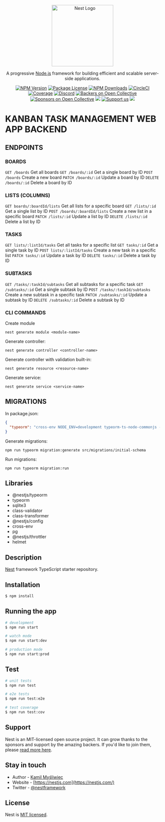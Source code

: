 <p align="center">
  <a href="http://nestjs.com/" target="blank"><img src="https://nestjs.com/img/logo-small.svg" width="200" alt="Nest Logo" /></a>
</p>

[circleci-image]: https://img.shields.io/circleci/build/github/nestjs/nest/master?token=abc123def456
[circleci-url]: https://circleci.com/gh/nestjs/nest

  <p align="center">A progressive <a href="http://nodejs.org" target="_blank">Node.js</a> framework for building efficient and scalable server-side applications.</p>
    <p align="center">
<a href="https://www.npmjs.com/~nestjscore" target="_blank"><img src="https://img.shields.io/npm/v/@nestjs/core.svg" alt="NPM Version" /></a>
<a href="https://www.npmjs.com/~nestjscore" target="_blank"><img src="https://img.shields.io/npm/l/@nestjs/core.svg" alt="Package License" /></a>
<a href="https://www.npmjs.com/~nestjscore" target="_blank"><img src="https://img.shields.io/npm/dm/@nestjs/common.svg" alt="NPM Downloads" /></a>
<a href="https://circleci.com/gh/nestjs/nest" target="_blank"><img src="https://img.shields.io/circleci/build/github/nestjs/nest/master" alt="CircleCI" /></a>
<a href="https://coveralls.io/github/nestjs/nest?branch=master" target="_blank"><img src="https://coveralls.io/repos/github/nestjs/nest/badge.svg?branch=master#9" alt="Coverage" /></a>
<a href="https://discord.gg/G7Qnnhy" target="_blank"><img src="https://img.shields.io/badge/discord-online-brightgreen.svg" alt="Discord"/></a>
<a href="https://opencollective.com/nest#backer" target="_blank"><img src="https://opencollective.com/nest/backers/badge.svg" alt="Backers on Open Collective" /></a>
<a href="https://opencollective.com/nest#sponsor" target="_blank"><img src="https://opencollective.com/nest/sponsors/badge.svg" alt="Sponsors on Open Collective" /></a>
  <a href="https://paypal.me/kamilmysliwiec" target="_blank"><img src="https://img.shields.io/badge/Donate-PayPal-ff3f59.svg"/></a>
    <a href="https://opencollective.com/nest#sponsor"  target="_blank"><img src="https://img.shields.io/badge/Support%20us-Open%20Collective-41B883.svg" alt="Support us"></a>
  <a href="https://twitter.com/nestframework" target="_blank"><img src="https://img.shields.io/twitter/follow/nestframework.svg?style=social&label=Follow"></a>
</p>
  <!--[![Backers on Open Collective](https://opencollective.com/nest/backers/badge.svg)](https://opencollective.com/nest#backer)
  [![Sponsors on Open Collective](https://opencollective.com/nest/sponsors/badge.svg)](https://opencollective.com/nest#sponsor)-->

# KANBAN TASK MANAGEMENT WEB APP BACKEND

## ENDPOINTS

### BOARDS

`GET /boards` Get all boards
`GET /boards/:id` Get a single board by ID
`POST /boards` Create a new board
`PATCH /boards/:id` Update a board by ID
`DELETE /boards/:id` Delete a board by ID

### LISTS (COLUMNS)

`GET boards/:boardId/lists` Get all lists for a specific board
`GET /lists/:id` Get a single list by ID
`POST /boards/:boardId/lists` Create a new list in a specific board
`PATCH /lists/:id` Update a list by ID
`DELETE /lists/:id` Delete a list by ID

### TASKS

`GET lists/:listId/tasks` Get all tasks for a specific list
`GET tasks/:id` Get a single task by ID
`POST lists/:listId/tasks` Create a new task in a specific list
`PATCH tasks/:id` Update a task by ID
`DELETE tasks/:id` Delete a task by ID

### SUBTASKS

`GET /tasks/:taskId/subtasks` Get all subtasks for a specific task
`GET /subtasks/:id` Get a single subtask by ID
`POST /tasks/:taskId/subtasks` Create a new subtask in a specific task
`PATCH /subtasks/:id` Update a subtask by ID
`DELETE /subtasks/:id` Delete a subtask by ID

### CLI COMMANDS

Create module

```console
nest generate module <module-name>
```

Generate controller:

```console
nest generate controller <controller-name>
```

Generate controller with validation built-in:

```console
nest generate resource <resource-name>
```

Generate service:

```console
nest generate service <service-name>
```

## MIGRATIONS

In package.json:

```json
{
  "typeorm": "cross-env NODE_ENV=development typeorm-ts-node-commonjs -d src/data-source.ts"
}
```

Generate migrations:

```console
npm run typeorm migration:generate src/migrations/initial-schema
```

Run migrations:

```console
npm run typeorm migration:run
```

## Libraries

- @nestjs/typeorm
- typeorm
- sqlite3
- class-validator
- class-transformer
- @nestjs/config
- cross-env
- pg
- @nestjs/throttler
- helmet

## Description

[Nest](https://github.com/nestjs/nest) framework TypeScript starter repository.

## Installation

```bash
$ npm install
```

## Running the app

```bash
# development
$ npm run start

# watch mode
$ npm run start:dev

# production mode
$ npm run start:prod
```

## Test

```bash
# unit tests
$ npm run test

# e2e tests
$ npm run test:e2e

# test coverage
$ npm run test:cov
```

## Support

Nest is an MIT-licensed open source project. It can grow thanks to the sponsors and support by the amazing backers. If you'd like to join them, please [read more here](https://docs.nestjs.com/support).

## Stay in touch

- Author - [Kamil Myśliwiec](https://kamilmysliwiec.com)
- Website - [https://nestjs.com](https://nestjs.com/)
- Twitter - [@nestframework](https://twitter.com/nestframework)

## License

Nest is [MIT licensed](LICENSE).
